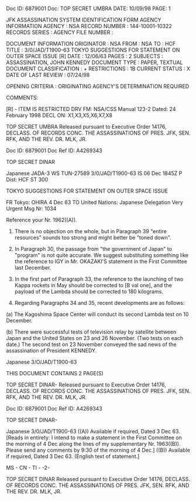 Doc ID: 6879001 Doc: TOP SECRET UMBRA DATE: 10/09/98
PAGE: 1

JFK ASSASSINATION SYSTEM
IDENTIFICATION FORM
AGENCY INFORMATION
AGENCY : NSA
RECORD NUMBER : 144-10001-10322
RECORDS SERIES :
AGENCY FILE NUMBER :

DOCUMENT INFORMATION
ORIGINATOR : NSA
FROM : NSA
TO : HCF
TITLE :
3/0/JAD/T1900-63 TOKYO SUGGESTIONS FOR STATEMENT ON OUTER SPACE ISSUE [R]
DATE : 12/06/63
PAGES : 2
SUBJECTS :
ASSASSINATION, JOHN KENNEDY
DOCUMENT TYPE : PAPER, TEXTUAL DOCUMENT
CLASSIFICATION : +
RESTRICTIONS : 1B
CURRENT STATUS : X
DATE OF LAST REVIEW : 07/24/98

OPENING CRITERIA :
ORIGINATING AGENCY'S DETERMINATION REQUIRED

COMMENTS:

[R] - ITEM IS RESTRICTED
DRV FM: NSA/CSS Manual 123-2
Dated: 24 February 1998
DECL ON: X1,X3,X5,X6,X7,X8

TOP SECRET UMBRA
Released pursuant to Executive Order 14176, DECLASS. OF RECORDS CONC. THE ASSASSINATIONS OF PRES. JFK, SEN.
RFK, AND THE REV. DR. MLK, JR.

Doc ID: 6879001 Doc Ref ID: A4269343

TOP SECRET DINAR

Japanese JADA-3 WS TUN-27589 3/0/JAD/T1900-63
IS 06 Dec 1845Z P
Dist: HCF
ST 300

TOKYO SUGGESTIONS FOR STATEMENT ON OUTER SPACE ISSUE

FR Tokyo: OHIRA 4 Dec 63
TO United Nations: Japanese Delegation Very Urgent
Msg Nr: 1034

Reference your Nr. 1962((A)).

1. There is no objection on the whole, but in Paragraph 39
"entire resources" sounds too strong and might better be "toned
down".

2. In Paragraph 30, the passage from "the government of
Japan" to "program" is not quite accurate. We suggest
substituting something like the reference to IGY in Mr. OKAZAKI'S
statement in the First Committee last December.

3. In the first part of Paragraph 33, the reference to the
launching of two Kappa rockets in May should be corrected to
[B val one], and the payload of the Lambda should be corrected
to 180 kilograms.

4. Regarding Paragraphs 34 and 35, recent developments are
as follows:

(a) The Kagoshima Space Center will conduct its second
Lambda test on 10 December.

(b) There were successful tests of television relay by
satellite between Japan and the United States on 23 and 26 November.
(Two tests on each date.) The second test on 23 November conveyed
the sad news of the assassination of President KENNEDY.

Japanese 3/O/JAD/T1900-63

THIS DOCUMENT CONTAINS 2 PAGE(S)

TOP SECRET DINAR-
Released pursuant to Executive Order 14176, DECLASS. OF RECORDS CONC. THE ASSASSINATIONS OF PRES. JFK, SEN.
RFK, AND THE REV. DR. MLK, JR.

Doc ID: 6879001 Doc Ref ID: A4269343

TOP SECRET DINAR-

Japanese 3/0/JAD/T1900-63
((A)) Available if required, Dated 3 Dec 63. [Reads in
entirety: I intend to make a statement in the First
Committee on the morning of 4 Dec along the lines of my
supplementary Nr. 1963((B)). Please send any comments by
9:30 of the morning of 4 Dec.]
((B)) Available if required, Dated 3 Dec 63. (English text of
statement.]

MS - CN - TI -
-2-

TOP SECRET DINAR
Released pursuant to Executive Order 14176, DECLASS. OF RECORDS CONC. THE ASSASSINATIONS OF PRES. JFK, SEN.
RFK, AND THE REV. DR. MLK, JR.
